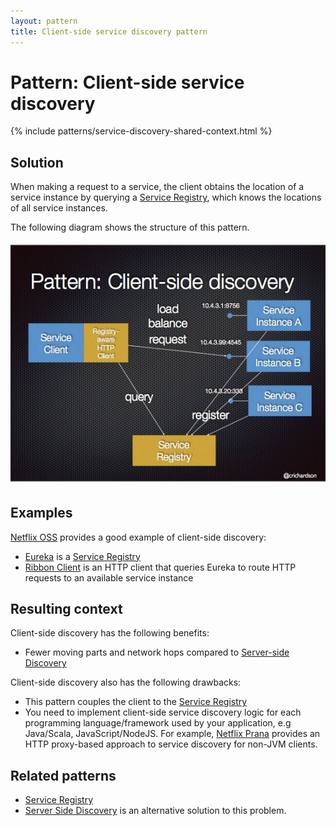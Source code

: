 ```yaml
---
layout: pattern
title: Client-side service discovery pattern
---
```


# Pattern: Client-side service discovery

{% include patterns/service-discovery-shared-context.html %}

## Solution

When making a request to a service, the client obtains the location of a service instance by querying a [Service Registry](service-registry.html), which knows the locations of all service instances.

The following diagram shows the structure of this pattern.

<img class="img-responsive" src="/i/servicediscovery/client-side-discovery.jpg">


## Examples

[Netflix OSS](http://netflix.github.io/) provides a good example of client-side discovery:

* [Eureka](https://github.com/Netflix/eureka/wiki/Eureka-at-a-glance) is a [Service Registry](service-registry.html)
* [Ribbon Client](https://github.com/Netflix/ribbon) is an HTTP client that queries Eureka to route HTTP requests to an available service instance

## Resulting context

Client-side discovery has the following benefits:

* Fewer moving parts and network hops compared to [Server-side Discovery](server-side-discovery.html)

Client-side discovery also has the following drawbacks:

* This pattern couples the client to the [Service Registry](service-registry.html)
* You need to implement client-side service discovery logic for each programming language/framework used by your application, e.g Java/Scala, JavaScript/NodeJS.
For example, [Netflix Prana](https://github.com/Netflix/Prana) provides an HTTP proxy-based approach to service discovery for non-JVM clients.

## Related patterns

* [Service Registry](service-registry.html)
* [Server Side Discovery](server-side-discovery.html) is an alternative solution to this problem.
